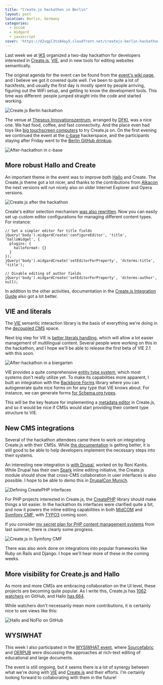 ```yaml
---
title: "Create.js hackathon in Berlin"
layout: post
location: Berlin, Germany
categories:
  - oscom
  - midgard
  - javascript
cover: 'https://d2vqpl3tx84ay5.cloudfront.net/createjs-berlin-hackathon1.jpg'
---
```

Last week we at [IKS](http://www.iks-project.eu/) organized a two-day hackathon for developers interested in [Create.js](http://createjs.org), [VIE](http://viejs.org), and in new tools for editing websites semantically.

The original agenda for the event can be found from the [event's wiki page](http://wiki.iks-project.eu/index.php/DevWorkshops/VieBerlin), and I believe we got it covered quite well. I've been to quite a lot of hackfests, and usually the first day is mostly spent by people arriving, figuring out the WiFi setup, and getting to know the development tools. This time was different: people jumped straight into the code and started working.

![Create.js Berlin hackathon](https://d2vqpl3tx84ay5.cloudfront.net/createjs-berlin-hackathon1.jpg)

The venue at [Theseus Innovationszentrum](http://theseus-programm.de/de/tiz.php), arranged by [DFKI](http://www.dfki.de/web), was a nice one. We had food, coffee, and fast connectivity. And the place even had toys like [big touchscreen computers](http://youtu.be/A1QkA-yceic) to try Create.js on. On the first evening we continued the event at the [c-base](http://c-base.org/) hackerspace, and the participants staying after Friday went to the [Berlin GitHub drinkup](https://github.com/blog/1203-berlin-drinkup).

![After-hackathon in c-base](https://d2vqpl3tx84ay5.cloudfront.net/createjs-berlin-hackathon2.jpg)

## More robust Hallo and Create

An important theme in the event was to improve both [Hallo](http://hallojs.org/) and Create. The Create.js theme got a lot nicer, and thanks to the contributions from [Alkacon](http://www.alkacon.com/en/) the next versions will run nicely also on older Internet Explorer and Opera versions.

![Create.js after the hackathon](https://d2vqpl3tx84ay5.cloudfront.net/createjs-after-berlin-hackathon.png)

Create's editor selection mechanism [was also rewritten](https://github.com/bergie/create/issues/62). Now you can easily set up custom editor configurations for managing different content types. For instance:

    // Set a simpler editor for title fields
    jQuery('body').midgardCreate('configureEditor', 'title', 'halloWidget', {
      plugins: {
        halloformat: {}
      }
    });
    jQuery('body').midgardCreate('setEditorForProperty', 'dcterms:title', 'title');

    // Disable editing of author fields
    jQuery('body').midgardCreate('setEditorForProperty', 'dcterms:author', null);

In addition to the other activities, documentation in the [Create.js Integration Guide](http://createjs.org/guide/) also got a lot better.

## VIE and literals

The [VIE](http://viejs.org) semantic interaction library is the basis of everything we're doing in the [decoupled CMS](http://bergie.iki.fi/blog/decoupling_content_management/) space.

Next big step for VIE is [better literals handling](https://github.com/bergie/VIE/issues/114), which will allow a lot easier management of multilingual content. Several people were working on this in the hackathon, and I hope we'll be able to release the first beta of VIE 2.1 with this soon.

![After-hackathon in a biergarten](https://d2vqpl3tx84ay5.cloudfront.net/createjs-berlin-hackathon4.jpg)

VIE provides a quite comprehensive [entity type system](http://viejs.org/docs/2.0.0/src/Type.js.html), which most systems don't really utilize yet. To make its capabilities more apparent, I built an integration with the [Backbone Forms](https://github.com/powmedia/backbone-forms) library where you can autogenerate quite nice forms on for any type that VIE knows about. For instance, we can generate forms [for Schema.org types](http://viejs.org/widgets/forms/).

This will be the key feature for implementing a [metadata editor](https://github.com/bergie/create/issues/59) in Create.js, and so it would be nice if CMSs would start providing their content type structure to VIE.

## New CMS integrations

Several of the hackathon attendees came there to work on integrating Create.js with their CMSs. While [the documentation](http://createjs.org/guide/) is getting better, it is still good to be able to help developers implement the necessary steps into their systems.

An interesting new integration is [with Drupal](http://drupal.org/project/create), worked on by Roni Kantis. While Drupal has their own [Spark](http://drupal.org/project/spark) inline editing initiative, the Create.js module should show that cross-CMS collaboration in user interfaces is also possible. I hope to be able to demo this in [DrupalCon Munich](http://munich2012.drupal.org/program/sessions/decoupling-content-management).

![Defining CreatePHP interfaces](https://d2vqpl3tx84ay5.cloudfront.net/createjs-berlin-hackathon3.jpg)

For PHP projects interested in Create.js, the [CreatePHP](https://github.com/flack/createphp) library should make things a lot easier. In the hackathon its interfaces were clarified quite a bit, and now it powers the inline editing capabilities in both [MidCOM](http://midgard-project.org/midcom/) and [Symfony CMF](http://cmf.symfony.com/), with [TYPO3](http://typo3.org/news/article/typo3-phoenix-becomes-iks-early-adaptor/) coming soon.

If you consider [my secret plan for PHP content management systems](/blog/my_secret_agenda_for_php_content_management_systems/) from last summer, there is clearly some progress.

![Create.js in Symfony CMF](https://d2vqpl3tx84ay5.cloudfront.net/createjs-symfony-after-berlin-hackathon.png)

There was also work done on integrations into popular frameworks like Ruby on Rails and Django. I hope we'll hear more of these in the coming weeks.

## More visibility for Create.js and Hallo

As more and more CMSs are embracing collaboration on the UI level, these projects are becoming quite popular. As I write this, Create.js has [1062 watchers](https://github.com/bergie/create) on GitHub, and Hallo [has 664](https://github.com/bergie/hallo).

While watchers don't necessarily mean more contributions, it is certainly nice to see views like this:

![Hallo and NoFlo on GitHub](https://d2vqpl3tx84ay5.cloudfront.net/github-coffeescript-noflo-hallo.png)

## WYSIWHAT

This week I also participated in the [WYSIWHAT event](https://www.sourcefabric.org/en/community/blog/1268/), where [Sourcefabric](https://www.sourcefabric.org/en/) and [OERPUB](http://oerpub.org/) were discussing the approaches at rich-text editing of educational and large documents.

The event is still ongoing, but it seems there is a lot of synergy between what we're doing with [VIE](http://viejs.org) and [Create.js](http://createjs.org) and their efforts. I'm certainly looking forward to collaborating with them in the future!
